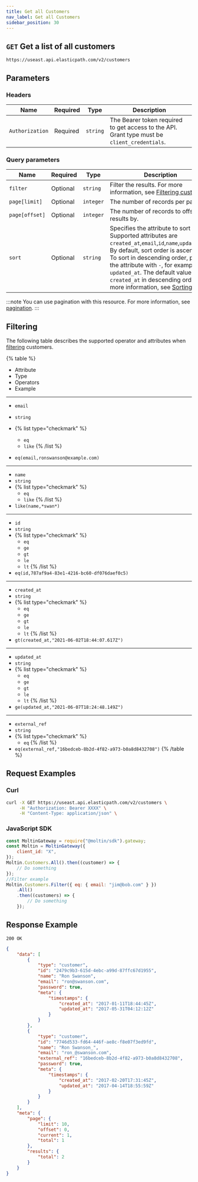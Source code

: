 ```yaml
---
title: Get all Customers
nav_label: Get all Customers
sidebar_position: 30
---
```


## `GET` Get a list of all customers

```http
https://useast.api.elasticpath.com/v2/customers
```

## Parameters

### Headers

| Name            | Required | Type     | Description                                                                                  |
| --------------- | -------- | -------- | -------------------------------------------------------------------------------------------- |
| `Authorization` | Required | `string` | The Bearer token required to get access to the API. Grant type must be `client_credentials`. |

### Query parameters

| Name     | Required | Type     | Description                                                                              |
| -------- | -------- | -------- | ---------------------------------------------------------------------------------------- |
| `filter` | Optional | `string` | Filter the results. For more information, see [Filtering customers](#filtering). |
| `page[limit]`  | Optional | `integer` | The number of records per page.                 |
| `page[offset]` | Optional | `integer` | The number of records to offset the results by. |
| `sort`   | Optional | `string` | Specifies the attribute to sort by. Supported attributes are `created_at`,`email`,`id`,`name`,`updated_at`. By default, sort order is ascending. To sort in descending order, prefix the attribute with `-`, for example, `-updated_at`. The default value is `created_at` in descending order. For more information, see [Sorting](/guides/Getting-Started/sorting). |

:::note
You can use pagination with this resource. For more information, see [pagination](/guides/Getting-Started/pagination).
:::

## Filtering

The following table describes the supported operator and attributes when [filtering](/guides/Getting-Started/filtering) customers.

{% table %}
* Attribute
* Type
* Operators
* Example
---
* `email`
* `string`
* 
   {% list type="checkmark" %}
   * `eq`
   * `like`
   {% /list %}

* `eq(email,ronswanson@example.com)`
---
* `name`
* `string`
* 
  {% list type="checkmark" %}
   * `eq`
   * `like`
  {% /list %}
* `like(name,*swan*)`
---
* `id`
* `string`
* 
  {% list type="checkmark" %}
   * `eq`
   * `ge`
   * `gt`
   * `le`
   * `lt`
  {% /list %}
* `eq(id,787af9a4-83e1-4216-bc60-df076daef0c5)`
---
* `created_at`
* `string`
* 
  {% list type="checkmark" %}
   * `eq`
   * `ge`
   * `gt`
   * `le`
   * `lt`
  {% /list %}
* `gt(created_at,"2021-06-02T18:44:07.617Z")`
---
* `updated_at`
* `string`
* 
  {% list type="checkmark" %}
   * `eq`
   * `ge`
   * `gt`
   * `le`
   * `lt`
  {% /list %}
* `ge(updated_at,"2021-06-07T18:24:48.149Z")`
---
* `external_ref`
* `string`
* 
   {% list type="checkmark" %}
   * `eq`
   {% /list %}
* `eq(external_ref,"16bedceb-8b2d-4f82-a973-b0a8d8432708")`
{% /table %}

## Request Examples

### Curl

```bash
curl -X GET https://useast.api.elasticpath.com/v2/customers \
     -H "Authorization: Bearer XXXX" \
     -H "Content-Type: application/json" \
```

### JavaScript SDK

```javascript
const MoltinGateway = require("@moltin/sdk").gateway;
const Moltin = MoltinGateway({
    client_id: "X",
});
Moltin.Customers.All().then((customer) => {
    // Do something
});
//Filter example
Moltin.Customers.Filter({ eq: { email: "jim@bob.com" } })
    .All()
    .then((customers) => {
        // Do something
    });
```

## Response Example

`200 OK`

```json
{
    "data": [
        {
            "type": "customer",
            "id": "2479c9b3-615d-4ebc-a99d-87ffc67d1955",
            "name": "Ron Swanson",
            "email": "ron@swanson.com",
            "password": true,
            "meta": {
                "timestamps": {
                    "created_at": "2017-01-11T18:44:45Z",
                    "updated_at": "2017-05-31T04:12:12Z"
                }
            }
        },
        {
            "type": "customer",
            "id": "7746d533-fd64-446f-ae8c-f8e07f3ed9fd",
            "name": "Ron Swanson_",
            "email": "ron_@swanson.com",
            "external_ref": "16bedceb-8b2d-4f82-a973-b0a8d8432708",
            "password": true,
            "meta": {
                "timestamps": {
                    "created_at": "2017-02-20T17:31:45Z",
                    "updated_at": "2017-04-14T18:55:59Z"
                }
            }
        }
    ],
    "meta": {
        "page": {
            "limit": 10,
            "offset": 0,
            "current": 1,
            "total": 1
        },
        "results": {
            "total": 2
        }
    }
}
```
